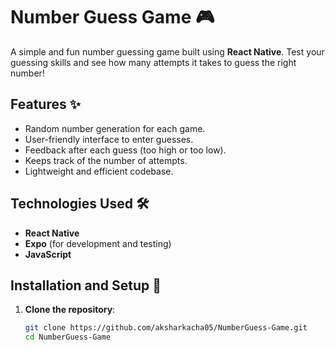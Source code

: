 # Number Guess Game 🎮

A simple and fun number guessing game built using **React Native**. Test your guessing skills and see how many attempts it takes to guess the right number!

## Features ✨
- Random number generation for each game.
- User-friendly interface to enter guesses.
- Feedback after each guess (too high or too low).
- Keeps track of the number of attempts.
- Lightweight and efficient codebase.

## Technologies Used 🛠️
- **React Native**
- **Expo** (for development and testing)
- **JavaScript**

## Installation and Setup 🚀

1. **Clone the repository**:
   ```bash
   git clone https://github.com/aksharkacha05/NumberGuess-Game.git
   cd NumberGuess-Game
